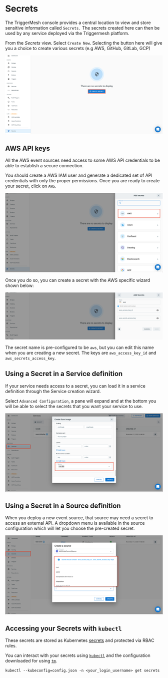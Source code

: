 # Secrets

The TriggerMesh console provides a central location to view and store sensitive information called `Secrets.` The secrets created here can then be used by any service deployed via the Triggermesh platform.

From the _Secrets_ view. Select `Create New`. Selecting the button here will give you a choice to create various secrets (e.g AWS, GitHub, GitLab, GCP)

![](../images/addSecretView.png)


## AWS API keys

All the AWS event sources need access to some AWS API credentials to be able to establish a secure connection.

You should create a AWS IAM user and generate a dedicated set of API credentials with only the proper permissions. Once you are ready to create your secret, click on `AWS`. 

![](../images/aws-secret.png)

Once you do so, you can create a secret with the AWS specific wizard shown below:

![](../images/awsSecretWizard.png)

The secret name is pre-configured to be `aws`, but you can edit this name when you are creating a new secret. The keys are `aws_access_key_id` and `aws_secrets_access_key`.
## Using a Secret in a Service definition

If your service needs access to a secret, you can load it in a service definition through the Service creation wizard.

Select `Advanced Configuration`, a pane will expand and at the bottom you will be able to select the secrets that you want your service to use.

![](../images/servicesecretref.png)

## Using a Secret in a Source definition

When you deploy a new event source, that source may need a secret to access an external API. A dropdown menu is available in the source configuration which will let you choose the pre-created secret.

![](../images/sourcesecretref.png)

## Accessing your Secrets with `kubectl`

These secrets are stored as Kubernetes [secrets](https://kubernetes.io/docs/concepts/configuration/secret/) and protected via RBAC rules.

You can interact with your secrets using [`kubectl`](https://kubernetes.io/docs/tasks/tools/install-kubectl/) and the configuration downloaded for using [`tm`](https://github.com/triggermesh/tm/blob/master/README.md).

```
kubectl --kubeconfig=config.json -n <your_login_username> get secrets
```
